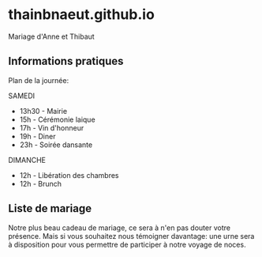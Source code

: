 # thainbnaeut.github.io
Mariage d'Anne et Thibaut

## Informations pratiques

Plan de la journée:

SAMEDI
- 13h30 - Mairie 
- 15h - Cérémonie laique
- 17h - Vin d'honneur
- 19h - Diner
- 23h - Soirée dansante 

DIMANCHE
- 12h - Libération des chambres
- 12h - Brunch

## Liste de mariage
Notre plus beau cadeau de mariage, ce sera à n'en pas douter votre présence. Mais si vous souhaitez nous témoigner davantage: une urne sera à disposition pour vous permettre de participer à notre voyage de noces. 

